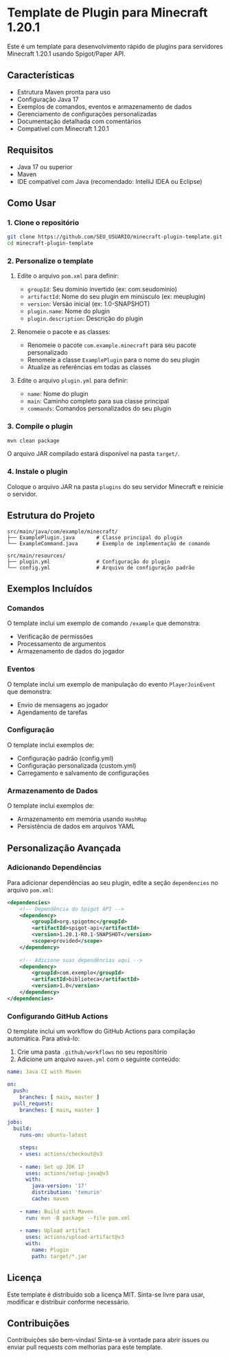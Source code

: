 # Template de Plugin para Minecraft 1.20.1

Este é um template para desenvolvimento rápido de plugins para servidores Minecraft 1.20.1 usando Spigot/Paper API.

## Características

- Estrutura Maven pronta para uso
- Configuração Java 17
- Exemplos de comandos, eventos e armazenamento de dados
- Gerenciamento de configurações personalizadas
- Documentação detalhada com comentários
- Compatível com Minecraft 1.20.1

## Requisitos

- Java 17 ou superior
- Maven
- IDE compatível com Java (recomendado: IntelliJ IDEA ou Eclipse)

## Como Usar

### 1. Clone o repositório

```bash
git clone https://github.com/SEU_USUARIO/minecraft-plugin-template.git
cd minecraft-plugin-template
```

### 2. Personalize o template

1. Edite o arquivo `pom.xml` para definir:
   - `groupId`: Seu domínio invertido (ex: com.seudominio)
   - `artifactId`: Nome do seu plugin em minúsculo (ex: meuplugin)
   - `version`: Versão inicial (ex: 1.0-SNAPSHOT)
   - `plugin.name`: Nome do plugin
   - `plugin.description`: Descrição do plugin

2. Renomeie o pacote e as classes:
   - Renomeie o pacote `com.example.minecraft` para seu pacote personalizado
   - Renomeie a classe `ExamplePlugin` para o nome do seu plugin
   - Atualize as referências em todas as classes

3. Edite o arquivo `plugin.yml` para definir:
   - `name`: Nome do plugin
   - `main`: Caminho completo para sua classe principal
   - `commands`: Comandos personalizados do seu plugin

### 3. Compile o plugin

```bash
mvn clean package
```

O arquivo JAR compilado estará disponível na pasta `target/`.

### 4. Instale o plugin

Coloque o arquivo JAR na pasta `plugins` do seu servidor Minecraft e reinicie o servidor.

## Estrutura do Projeto

```
src/main/java/com/example/minecraft/
├── ExamplePlugin.java       # Classe principal do plugin
└── ExampleCommand.java      # Exemplo de implementação de comando

src/main/resources/
├── plugin.yml               # Configuração do plugin
└── config.yml               # Arquivo de configuração padrão
```

## Exemplos Incluídos

### Comandos
O template inclui um exemplo de comando `/example` que demonstra:
- Verificação de permissões
- Processamento de argumentos
- Armazenamento de dados do jogador

### Eventos
O template inclui um exemplo de manipulação do evento `PlayerJoinEvent` que demonstra:
- Envio de mensagens ao jogador
- Agendamento de tarefas

### Configuração
O template inclui exemplos de:
- Configuração padrão (config.yml)
- Configuração personalizada (custom.yml)
- Carregamento e salvamento de configurações

### Armazenamento de Dados
O template inclui exemplos de:
- Armazenamento em memória usando `HashMap`
- Persistência de dados em arquivos YAML

## Personalização Avançada

### Adicionando Dependências

Para adicionar dependências ao seu plugin, edite a seção `dependencies` no arquivo `pom.xml`:

```xml
<dependencies>
    <!-- Dependência do Spigot API -->
    <dependency>
        <groupId>org.spigotmc</groupId>
        <artifactId>spigot-api</artifactId>
        <version>1.20.1-R0.1-SNAPSHOT</version>
        <scope>provided</scope>
    </dependency>
    
    <!-- Adicione suas dependências aqui -->
    <dependency>
        <groupId>com.exemplo</groupId>
        <artifactId>biblioteca</artifactId>
        <version>1.0</version>
    </dependency>
</dependencies>
```

### Configurando GitHub Actions

O template inclui um workflow do GitHub Actions para compilação automática. Para ativá-lo:

1. Crie uma pasta `.github/workflows` no seu repositório
2. Adicione um arquivo `maven.yml` com o seguinte conteúdo:

```yaml
name: Java CI with Maven

on:
  push:
    branches: [ main, master ]
  pull_request:
    branches: [ main, master ]

jobs:
  build:
    runs-on: ubuntu-latest

    steps:
    - uses: actions/checkout@v3
    
    - name: Set up JDK 17
      uses: actions/setup-java@v3
      with:
        java-version: '17'
        distribution: 'temurin'
        cache: maven
        
    - name: Build with Maven
      run: mvn -B package --file pom.xml
      
    - name: Upload artifact
      uses: actions/upload-artifact@v3
      with:
        name: Plugin
        path: target/*.jar
```

## Licença

Este template é distribuído sob a licença MIT. Sinta-se livre para usar, modificar e distribuir conforme necessário.

## Contribuições

Contribuições são bem-vindas! Sinta-se à vontade para abrir issues ou enviar pull requests com melhorias para este template.
